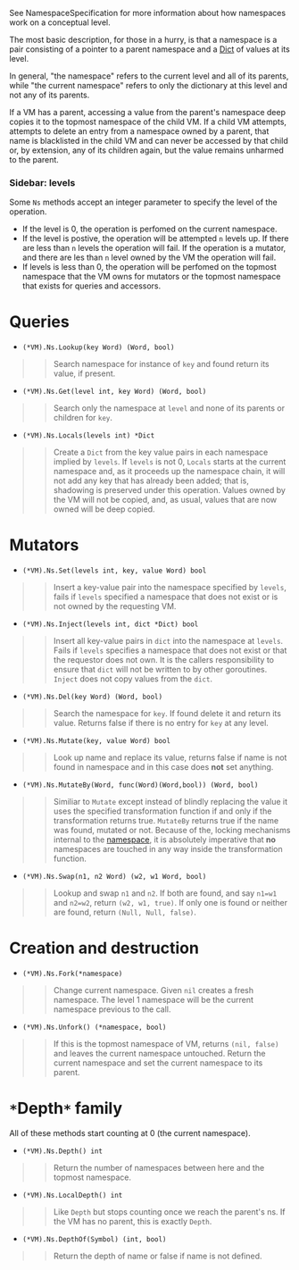 See NamespaceSpecification for more information about how namespaces work on a conceptual level.

The most basic description, for those in a hurry, is that a namespace is a pair consisting of a pointer to a parent namespace and a [Dict](GeloTypes#Dict.md) of values at its level.

In general, "the namespace" refers to the current level and all of its parents, while "the current namespace" refers to only the dictionary at this level and not any of its parents.

If a VM has a parent, accessing a value from the parent's namespace deep copies it to the topmost namespace of the child VM. If a child VM attempts, attempts to delete an entry from a namespace owned by a parent, that name is blacklisted in the child VM and can never be accessed by that child or, by extension, any of its children again, but the value remains unharmed to the parent.

### Sidebar: levels ###
Some `Ns` methods accept an integer parameter to specify the level of the operation.
  * If the level is 0, the operation is perfomed on the current namespace.
  * If the level is postive, the operation will be attempted `n` levels up. If there are less than `n` levels the operation will fail. If the operation is a mutator, and there are les than `n` level owned by the VM the operation will fail.
  * If levels is less than 0, the operation will be perfomed on the topmost namespace that the VM owns for mutators or the topmost namespace that exists for queries and accessors.

# Queries #
  * `(*VM).Ns.Lookup(key Word) (Word, bool)`
> > Search namespace for instance of `key` and found return its value, if present.
  * `(*VM).Ns.Get(level int, key Word) (Word, bool)`
> > Search only the namespace at `level` and none of its parents or children for `key`.
  * `(*VM).Ns.Locals(levels int) *Dict`
> > Create a `Dict` from the key value pairs in each namespace implied by `levels`. If `levels` is not 0, `Locals` starts at the current namespace and, as it proceeds up the namespace chain, it will not add any key that has already been added; that is, shadowing is preserved under this operation. Values owned by the VM will not be copied, and, as usual, values that are now owned will be deep copied.

# Mutators #
  * `(*VM).Ns.Set(levels int, key, value Word) bool`
> > Insert a key-value pair into the namespace specified by `levels`, fails if `levels` specified a namespace that does not exist or is not owned by the requesting VM.
  * `(*VM).Ns.Inject(levels int, dict *Dict) bool`
> > Insert all key-value pairs in `dict` into the namespace at `levels`. Fails if `levels` specifies a namespace that does not exist or that the requestor does not own. It is the callers responsibility to ensure that `dict` will not be written to by other goroutines. `Inject` does not copy values from the `dict`.
  * `(*VM).Ns.Del(key Word) (Word, bool)`
> > Search the namespace for `key`. If found delete it and return its value. Returns false if there is no entry for `key` at any level.
  * `(*VM).Ns.Mutate(key, value Word) bool`
> > Look up name and replace its value, returns false if name is not found in namespace and  in this case does **not** set anything.
  * `(*VM).Ns.MutateBy(Word, func(Word)(Word,bool)) (Word, bool)`
> > Similiar to `Mutate` except instead of blindly replacing the value it uses the specified transformation function if and only if the transformation returns true. `MutateBy` returns true if the name was found, mutated or not. Because of the, locking mechanisms internal to the [namespace](NamespaceSpecification.md), it is absolutely imperative that **no** namespaces are touched in any way inside the transformation function.
  * `(*VM).Ns.Swap(n1, n2 Word) (w2, w1 Word, bool)`
> > Lookup and swap `n1` and `n2`. If both are found, and say `n1=w1` and `n2=w2`, return `(w2, w1, true)`. If only one is found or neither are found, return `(Null, Null, false)`.

# Creation and destruction #
  * `(*VM).Ns.Fork(*namespace)`
> > Change current namespace. Given `nil` creates a fresh namespace. The level 1 namespace will be the current namespace previous to the call.
  * `(*VM).Ns.Unfork() (*namespace, bool)`
> > If this is the topmost namespace of VM, returns `(nil, false)` and leaves the current namespace untouched. Return the current namespace and set the current namespace to its parent.

# `*`Depth`*` family #
All of these methods start counting at 0 (the current namespace).
  * `(*VM).Ns.Depth() int`
> > Return the number of namespaces between here and the topmost namespace.
  * `(*VM).Ns.LocalDepth() int`
> > Like `Depth` but stops counting once we reach the parent's ns. If the VM has no parent, this is exactly `Depth`.
  * `(*VM).Ns.DepthOf(Symbol) (int, bool)`
> > Return the depth of name or false if name is not defined.